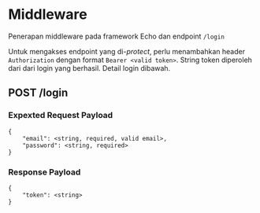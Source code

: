 # Middleware

Penerapan middleware pada framework Echo dan endpoint `/login`

Untuk mengakses endpoint yang di-_protect_, perlu menambahkan header `Authorization` dengan format `Bearer <valid token>`. String token diperoleh dari dari login yang berhasil. Detail login dibawah.

## POST /login

### Expexted Request Payload

```
{
    "email": <string, required, valid email>,
    "password": <string, required>
}
```

### Response Payload

```
{
    "token": <string>
}
```